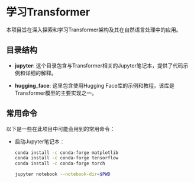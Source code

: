 # 学习Transformer

本项目旨在深入探索和学习Transformer架构及其在自然语言处理中的应用。

## 目录结构

- **jupyter**: 这个目录包含与Transformer相关的Jupyter笔记本，提供了代码示例和详细的解释。
  
- **hugging_face**: 这里包含使用Hugging Face库的示例和教程，该库是Transformer模型的主要实现之一。

## 常用命令

以下是一些在此项目中可能会用到的常用命令：

- 启动Jupyter笔记本：
  ```bash
  conda install -c conda-forge matplotlib
  conda install -c conda-forge tensorflow
  conda install -c conda-forge torch

  jupyter notebook --notebook-dir=$PWD
```